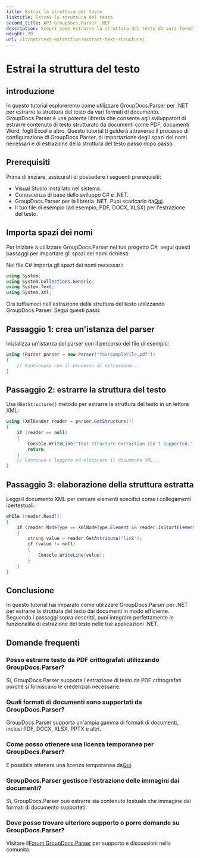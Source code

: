 ```yaml
---
title: Estrai la struttura del testo
linktitle: Estrai la struttura del testo
second_title: API GroupDocs.Parser .NET
description: Scopri come estrarre la struttura del testo da vari formati di documenti utilizzando GroupDocs.Parser per .NET. Un tutorial passo passo con esempi di codice.
weight: 20
url: /it/net/text-extraction/extract-text-structure/
---
```


# Estrai la struttura del testo

## introduzione
In questo tutorial esploreremo come utilizzare GroupDocs.Parser per .NET per estrarre la struttura del testo da vari formati di documento. GroupDocs.Parser è una potente libreria che consente agli sviluppatori di estrarre contenuto di testo strutturato da documenti come PDF, documenti Word, fogli Excel e altro. Questo tutorial ti guiderà attraverso il processo di configurazione di GroupDocs.Parser, di importazione degli spazi dei nomi necessari e di estrazione della struttura del testo passo dopo passo.
## Prerequisiti
Prima di iniziare, assicurati di possedere i seguenti prerequisiti:
- Visual Studio installato nel sistema.
- Conoscenza di base dello sviluppo C# e .NET.
-  GroupDocs.Parser per la libreria .NET. Puoi scaricarlo da[Qui](https://releases.groupdocs.com/parser/net/).
- Il tuo file di esempio (ad esempio, PDF, DOCX, XLSX) per l'estrazione del testo.
## Importa spazi dei nomi
Per iniziare a utilizzare GroupDocs.Parser nel tuo progetto C#, segui questi passaggi per importare gli spazi dei nomi richiesti:

Nel file C# importa gli spazi dei nomi necessari:
```csharp
using System;
using System.Collections.Generic;
using System.Text;
using System.Xml;
```
Ora tuffiamoci nell'estrazione della struttura del testo utilizzando GroupDocs.Parser. Segui questi passi:
## Passaggio 1: crea un'istanza del parser
Inizializza un'istanza del parser con il percorso del file di esempio:
```csharp
using (Parser parser = new Parser("YourSampleFile.pdf"))
{
    // Continuare con il processo di estrazione...
}
```
## Passaggio 2: estrarre la struttura del testo
 Usa il`GetStructure()` metodo per estrarre la struttura del testo in un lettore XML:
```csharp
using (XmlReader reader = parser.GetStructure())
{
    if (reader == null)
    {
        Console.WriteLine("Text structure extraction isn't supported.");
        return;
    }
    // Continua a leggere ed elaborare il documento XML...
}
```
## Passaggio 3: elaborazione della struttura estratta
Leggi il documento XML per cercare elementi specifici come i collegamenti ipertestuali:
```csharp
while (reader.Read())
{
    if (reader.NodeType == XmlNodeType.Element && reader.IsStartElement() && reader.Name.ToLowerInvariant() == "hyperlink")
    {
        string value = reader.GetAttribute("link");
        if (value != null)
        {
            Console.WriteLine(value);
        }
    }
}
```
## Conclusione
In questo tutorial hai imparato come utilizzare GroupDocs.Parser per .NET per estrarre la struttura del testo dai documenti in modo efficiente. Seguendo i passaggi sopra descritti, puoi integrare perfettamente le funzionalità di estrazione del testo nelle tue applicazioni .NET.

## Domande frequenti
### Posso estrarre testo da PDF crittografati utilizzando GroupDocs.Parser?
Sì, GroupDocs.Parser supporta l'estrazione di testo da PDF crittografati purché si forniscano le credenziali necessarie.
### Quali formati di documenti sono supportati da GroupDocs.Parser?
GroupDocs.Parser supporta un'ampia gamma di formati di documenti, inclusi PDF, DOCX, XLSX, PPTX e altri.
### Come posso ottenere una licenza temporanea per GroupDocs.Parser?
 È possibile ottenere una licenza temporanea da[Qui](https://purchase.groupdocs.com/temporary-license/).
### GroupDocs.Parser gestisce l'estrazione delle immagini dai documenti?
Sì, GroupDocs.Parser può estrarre sia contenuto testuale che immagine dai formati di documento supportati.
### Dove posso trovare ulteriore supporto o porre domande su GroupDocs.Parser?
 Visitare il[Forum GroupDocs.Parser](https://forum.groupdocs.com/c/parser/17) per supporto e discussioni nella comunità.